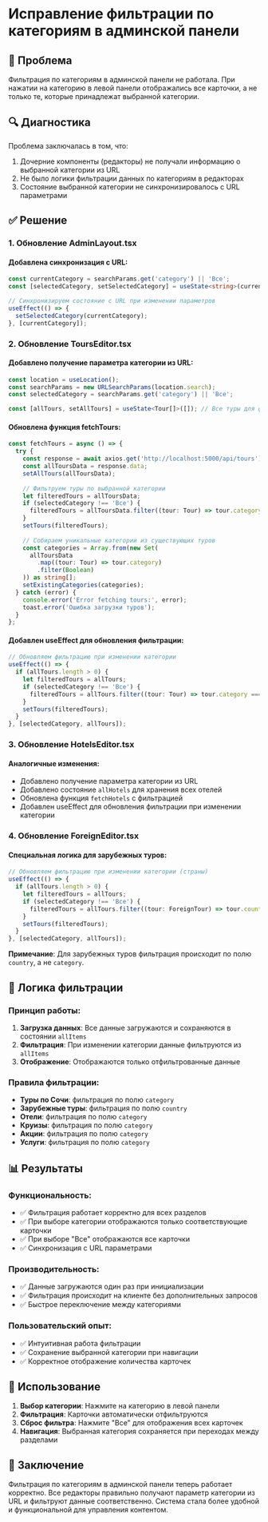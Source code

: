 # Исправление фильтрации по категориям в админской панели

## 🐛 Проблема

Фильтрация по категориям в админской панели не работала. При нажатии на категорию в левой панели отображались все карточки, а не только те, которые принадлежат выбранной категории.

## 🔍 Диагностика

Проблема заключалась в том, что:
1. Дочерние компоненты (редакторы) не получали информацию о выбранной категории из URL
2. Не было логики фильтрации данных по категориям в редакторах
3. Состояние выбранной категории не синхронизировалось с URL параметрами

## ✅ Решение

### 1. Обновление AdminLayout.tsx

#### Добавлена синхронизация с URL:
```typescript
const currentCategory = searchParams.get('category') || 'Все';
const [selectedCategory, setSelectedCategory] = useState<string>(currentCategory);

// Синхронизируем состояние с URL при изменении параметров
useEffect(() => {
  setSelectedCategory(currentCategory);
}, [currentCategory]);
```

### 2. Обновление ToursEditor.tsx

#### Добавлено получение параметра категории из URL:
```typescript
const location = useLocation();
const searchParams = new URLSearchParams(location.search);
const selectedCategory = searchParams.get('category') || 'Все';

const [allTours, setAllTours] = useState<Tour[]>([]); // Все туры для фильтрации
```

#### Обновлена функция fetchTours:
```typescript
const fetchTours = async () => {
  try {
    const response = await axios.get('http://localhost:5000/api/tours');
    const allToursData = response.data;
    setAllTours(allToursData);
    
    // Фильтруем туры по выбранной категории
    let filteredTours = allToursData;
    if (selectedCategory !== 'Все') {
      filteredTours = allToursData.filter((tour: Tour) => tour.category === selectedCategory);
    }
    setTours(filteredTours);
    
    // Собираем уникальные категории из существующих туров
    const categories = Array.from(new Set(
      allToursData
        .map((tour: Tour) => tour.category)
        .filter(Boolean)
    )) as string[];
    setExistingCategories(categories);
  } catch (error) {
    console.error('Error fetching tours:', error);
    toast.error('Ошибка загрузки туров');
  }
};
```

#### Добавлен useEffect для обновления фильтрации:
```typescript
// Обновляем фильтрацию при изменении категории
useEffect(() => {
  if (allTours.length > 0) {
    let filteredTours = allTours;
    if (selectedCategory !== 'Все') {
      filteredTours = allTours.filter((tour: Tour) => tour.category === selectedCategory);
    }
    setTours(filteredTours);
  }
}, [selectedCategory, allTours]);
```

### 3. Обновление HotelsEditor.tsx

#### Аналогичные изменения:
- Добавлено получение параметра категории из URL
- Добавлено состояние `allHotels` для хранения всех отелей
- Обновлена функция `fetchHotels` с фильтрацией
- Добавлен useEffect для обновления фильтрации при изменении категории

### 4. Обновление ForeignEditor.tsx

#### Специальная логика для зарубежных туров:
```typescript
// Обновляем фильтрацию при изменении категории (страны)
useEffect(() => {
  if (allTours.length > 0) {
    let filteredTours = allTours;
    if (selectedCategory !== 'Все') {
      filteredTours = allTours.filter((tour: ForeignTour) => tour.country === selectedCategory);
    }
    setTours(filteredTours);
  }
}, [selectedCategory, allTours]);
```

**Примечание**: Для зарубежных туров фильтрация происходит по полю `country`, а не `category`.

## 🔧 Логика фильтрации

### Принцип работы:
1. **Загрузка данных**: Все данные загружаются и сохраняются в состоянии `allItems`
2. **Фильтрация**: При изменении категории данные фильтруются из `allItems`
3. **Отображение**: Отображаются только отфильтрованные данные

### Правила фильтрации:
- **Туры по Сочи**: фильтрация по полю `category`
- **Зарубежные туры**: фильтрация по полю `country`
- **Отели**: фильтрация по полю `category`
- **Круизы**: фильтрация по полю `category`
- **Акции**: фильтрация по полю `category`
- **Услуги**: фильтрация по полю `category`

## 📊 Результаты

### Функциональность:
- ✅ Фильтрация работает корректно для всех разделов
- ✅ При выборе категории отображаются только соответствующие карточки
- ✅ При выборе "Все" отображаются все карточки
- ✅ Синхронизация с URL параметрами

### Производительность:
- ✅ Данные загружаются один раз при инициализации
- ✅ Фильтрация происходит на клиенте без дополнительных запросов
- ✅ Быстрое переключение между категориями

### Пользовательский опыт:
- ✅ Интуитивная работа фильтрации
- ✅ Сохранение выбранной категории при навигации
- ✅ Корректное отображение количества карточек

## 🚀 Использование

1. **Выбор категории**: Нажмите на категорию в левой панели
2. **Фильтрация**: Карточки автоматически отфильтруются
3. **Сброс фильтра**: Нажмите "Все" для отображения всех карточек
4. **Навигация**: Выбранная категория сохраняется при переходах между разделами

## 🎉 Заключение

Фильтрация по категориям в админской панели теперь работает корректно. Все редакторы правильно получают параметр категории из URL и фильтруют данные соответственно. Система стала более удобной и функциональной для управления контентом.






